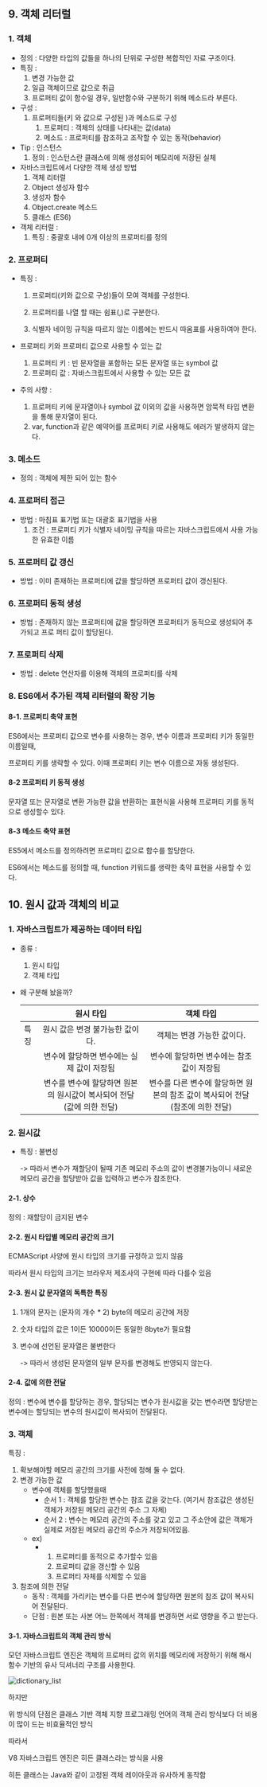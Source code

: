 ## 9. 객체 리터럴

### 1. 객체

- 정의 : 다양한 타입의 값들을 하나의 단위로 구성한 복합적인 자료 구조이다.
- 특징 : 
  1. 변경 가능한 값
  2. 일급 객체이므로 값으로 취급
  3. 프로퍼티 값이 함수일 경우, 일반함수와 구분하기 위해 메소드라 부른다.
- 구성 : 
  1. 프로퍼티들(키 와 값으로 구성된 )과 메소드로 구성
     1. 프로퍼티 : 객체의  상태를 나타내는 값(data)
     2. 메소드 : 프로퍼티를 참조하고 조작할 수 있는 동작(behavior)
- Tip : 인스턴스
  1. 정의 : 인스턴스란 클래스에 의해 생성되어 메모리에 저장된 실체
- 자바스크립트에서 다양한 객체 생성 방법
  1. 객체 리터럴
  2. Object 생성자 함수
  3. 생성자 함수
  4. Object.create 메소드
  5. 클래스 (ES6)
- 객체 리터럴 : 
  1. 특징 : 중괄호 내에 0개 이상의 프로퍼티를 정의



### 2. 프로퍼티 

- 특징 : 

  1. 프로퍼티(키와 값으로 구성)들이 모여 객체를 구성한다. 

  2. 프로퍼티를 나열 할 때는 쉼표(,)로 구분한다.

  3. 식별자 네이밍 규칙을 따르지 않는 이름에는 반드시 따옴표를 사용하여야 한다.

     

- 프로퍼티 키와 프로퍼티 값으로 사용할 수 있는 값

  1. 프로퍼티 키 : 빈 문자열을 포함하는 모든 문자열 또는 symbol 값
  2. 프로퍼티 값 : 자바스크립트에서 사용할 수 있는 모든 값

- 주의 사항 : 

  1. 프로퍼티 키에 문자열이나 symbol 값 이외의 값을 사용하면 암묵적 타입 변환을 통해 문자열이 된다.
  2. var, function과 같은 예약어를 프로퍼티 키로 사용해도 에러가 발생하지 않는다. 



### 3. 메소드 

- 정의 : 객체에 제한 되어 있는 함수



### 4. 프로퍼티 접근

- 방법 : 마침표 표기법 또는 대괄호 표기법을 사용
  1. 조건 : 프로퍼티 키가 식별자 네이밍 규칙을 따르는 자바스크립트에서 사용 가능한 유효한 			이름



### 5. 프로퍼티 값 갱신

- 방법 : 이미 존재하는 프로퍼티에 값을 할당하면 프로퍼티 값이 갱신된다.



### 6. 프로퍼티 동적 생성

- 방법 : 존재하지 않는 프로퍼티에 값을 할당하면 프로퍼티가 동적으로 생성되어 추가되고 프로			퍼티 값이 할당된다.



### 7. 프로퍼티 삭제 

- 방법 : delete 연산자를 이용해 객체의 프로퍼티를 삭제 



### 8. ES6에서 추가된 객체 리터럴의 확장 기능



#### 8-1. 프로퍼티 축약 표현

ES6에서는 프로퍼티 값으로 변수를 사용하는 경우, 변수 이름과 프로퍼티 키가 동일한 이름일때, 

프로퍼티 키를 생략할 수 있다. 이때 프로퍼티 키는 변수 이름으로 자동 생성된다.



#### 8-2 프로퍼티 키 동적 생성

문자열 또는 문자열로 변환 가능한 값을 반환하는 표현식을 사용해 프로퍼티 키를 동적으로 생성할수 있다. 



#### 8-3 메소드 축약 표현

ES5에서 메소드를 정의하려면 프로퍼티 값으로 함수를 할당한다.

ES6에서는 메소드를 정의할 때, function 키워드를 생략한 축약 표현을 사용할 수 있다. 



## 10. 원시 값과 객체의 비교

### 1. 자바스크립트가 제공하는 데이터 타입

- 종류 : 

  1. 원시 타입
  2. 객체 타입

- 왜 구분해 놨을까?

  |      |                          원시 타입                           |                          객체 타입                           |
  | ---- | :----------------------------------------------------------: | :----------------------------------------------------------: |
  | 특징 |               원시 값은 변경 불가능한 값이다.                |                  객체는 변경 가능한 값이다.                  |
  |      |          변수에 할당하면 변수에는 실제 값이 저장됨           |           변수에 할당하면 변수에는 참조값이 저장됨           |
  |      | 변수를 변수에 할당하면 원본의 원시값이 복사되어 전달  (값에 의한 전달) | 변수를 다른 변수에 할당하면 원본의 참조 값이 복사되어 전달 (참조에 의한 전달) |



### 2. 원시값

- 특징 : 불변성 

  -> 따라서 변수가 재할당이 될때 기존 메모리 주소의 값이 변경불가능이니 새로운 메모리 공간을 할당받아 값을 입력하고 변수가 참조한다.

#### 2-1. 상수

정의 : 재할당이 금지된 변수



#### 2-2. 원시 타입별 메모리 공간의 크기

ECMAScript 사양에 원시 타입의 크기를 규정하고 있지 않음

따라서 원시 타입의 크기는 브라우저 제조사의 구현에 따라 다를수 있음



#### 2-3. 원시 값 문자열의 독특한 특징

1. 1개의 문자는 (문자의 개수 * 2) byte의 메모리 공간에 저장

2. 숫자 타입의 값은 1이든 10000이든 동일한 8byte가 필요함

3. 변수에 선언된 문자열은 불변한다 

   -> 따라서 생성된 문자열의 일부 문자를 변경해도 반영되지 않는다.

   

#### 2-4. 값에 의한 전달

정의 : 변수에 변수를 할당하는 경우, 할당되는 변수가 원시값을 갖는 변수라면 할당받는 변수에는 할당되는 변수의 원시값이 복사되어 전달된다. 



### 3. 객체 

특징 : 

1. 확보해야할 메모리 공간의 크기를 사전에 정해 둘 수 없다.
2. 변경 가능한 값
   - 변수에 객체를 할당했을때 
     - 순서 1 : 객체를 할당한 변수는 참조 값을 갖는다. (여기서 참조값은 생성된 객체가 저장된 메모리 공간의 주소 그 자체)
     - 순서 2 : 변수는 메모리 공간의 주소를 갖고 있고 그 주소안에 값은 객체가 실제로 저장된 메모리 공간의 주소가 저장되어있음. 
   - ex) 
     - 1. 프로퍼티를 동적으로 추가할수 있음
       2. 프로퍼티 값을 갱신할 수 있음
       3. 프로퍼티 자체를 삭제할 수 있음
3. 참조에 의한 전달
   - 동작 : 객체를 가리키는 변수를 다른 변수에 할당하면 원본의 참조 값이 복사되어 전달된다.
   - 단점 : 원본 또는 사본 어느 한쪽에서 객체를 변경하면 서로 영향을 주고 받는다.



#### 3-1. 자바스크립트의 객체 관리 방식

모던 자바스크립트 엔진은 객체의 프로퍼티 값의 위치를 메모리에 저장하기 위해 해시 함수 기반의 유사 딕셔너리 구조를 사용한다.

![dictionary_list](C:/Minjyo/TIL/images/dictionary_list.PNG)

하지만 

위 방식의 단점은 클래스 기반 객체 지향 프로그래밍 언어의 객체 관리 방식보다 더 비용이 많이 드는 비효율적인 방식

따라서 

V8 자바스크립트 엔진은 히든 클래스라는 방식을 사용

히든 클래스는 Java와 같이 고정된 객체 레이아웃과 유사하게 동작함



